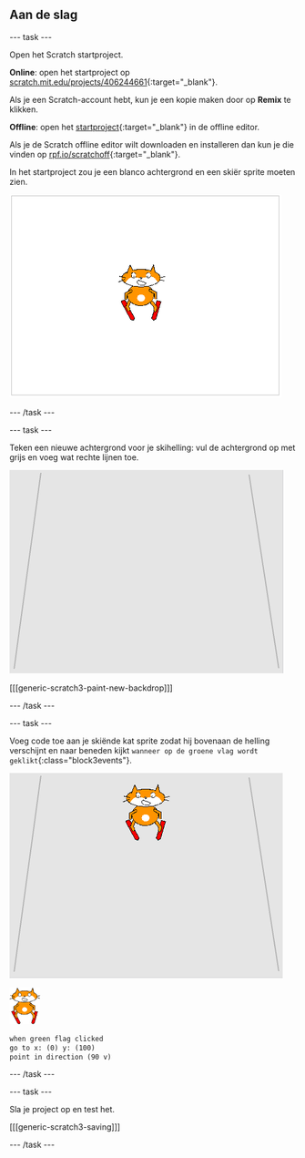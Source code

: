 ## Aan de slag

--- task ---

Open het Scratch startproject.

**Online**: open het startproject op [scratch.mit.edu/projects/406244661](https://scratch.mit.edu/projects/406244661){:target="_blank"}.

Als je een Scratch-account hebt, kun je een kopie maken door op **Remix** te klikken.

**Offline**: open het [startproject](http://rpf.io/p/nl-NL/scratch-cat-goes-skiing-go){:target="_blank"} in de offline editor.

Als je de Scratch offline editor wilt downloaden en installeren dan kun je die vinden op [rpf.io/scratchoff](http://rpf.io/scratchoff){:target="_blank"}.

In het startproject zou je een blanco achtergrond en een skiër sprite moeten zien.

![start projecten](images/starter_project.png)

--- /task ---

--- task ---

Teken een nieuwe achtergrond voor je skihelling: vul de achtergrond op met grijs en voeg wat rechte lijnen toe.

![skihelling achtergrond](images/backdrop.png)

[[[generic-scratch3-paint-new-backdrop]]]

--- /task ---

--- task ---

Voeg code toe aan je skiënde kat sprite zodat hij bovenaan de helling verschijnt en naar beneden kijkt `wanneer op de groene vlag wordt geklikt`{:class="block3events"}.

![skiër op helling](images/skier_on_the_slope.png)

![skiër sprite](images/skier_sprite_small.png)

```blocks3
when green flag clicked
go to x: (0) y: (100)
point in direction (90 v)
```

--- /task ---

--- task ---

Sla je project op en test het.

[[[generic-scratch3-saving]]]

--- /task ---

